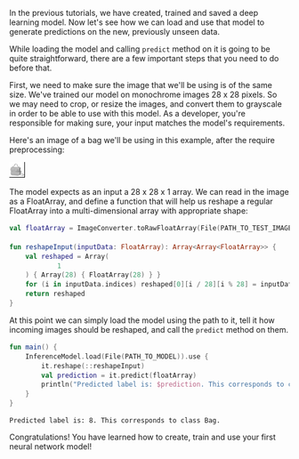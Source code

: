 In the previous tutorials, we have created, trained and saved a deep learning model. 
Now let's see how we can load and use that model to generate predictions on the new, previously unseen data. 

While loading the model and calling `predict` method on it is going to be quite straightforward, there are a few 
important steps that you need to do before that. 

First, we need to make sure the image that we'll be using is of the same size. We've trained our model on monochrome 
images 28 x 28 pixels. So we may need to crop, or resize the images, and convert them to grayscale in order to be able to 
use with this model. As a developer, you're responsible for making sure, your input matches the model's requirements. 

Here's an image of a bag we'll be using in this example, after the require preprocessing:

![](images/test-image-bag.png)

The model expects as an input a 28 x 28 x 1 array. We can read in the image as 
a FloatArray, and define a function that will help us reshape a regular FloatArray into a multi-dimensional array with 
appropriate shape:

```kotlin
val floatArray = ImageConverter.toRawFloatArray(File(PATH_TO_TEST_IMAGE))

fun reshapeInput(inputData: FloatArray): Array<Array<FloatArray>> {
    val reshaped = Array(
            1
    ) { Array(28) { FloatArray(28) } }
    for (i in inputData.indices) reshaped[0][i / 28][i % 28] = inputData[i]
    return reshaped
}

``` 

At this point we can simply load the model using the path to it, tell it how incoming images should be reshaped, 
and call the `predict` method on them. 

```kotlin
fun main() {
    InferenceModel.load(File(PATH_TO_MODEL)).use {
        it.reshape(::reshapeInput)
        val prediction = it.predict(floatArray)
        println("Predicted label is: $prediction. This corresponds to class ${stringLabels[prediction]}.")
    }
}
```

```
Predicted label is: 8. This corresponds to class Bag.
```

Congratulations! You have learned how to create, train and use your first neural network model! 